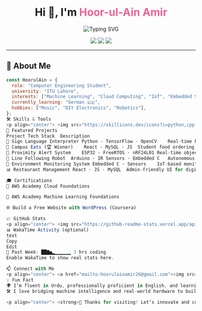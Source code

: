 <!-- 🌟 Advanced & Interactive GitHub Profile for Hoor-ul-Ain Amir -->

<h1 align="center">Hi 👋, I'm <strong style="color:#f06292;">Hoor-ul-Ain Amir</strong></h1>
<p align="center">
  <img src="https://readme-typing-svg.demolab.com?font=Fira+Code&size=22&pause=1000&color=F70000&center=true&width=600&lines=Computer+Engineering+Student+|+ML+%7C+Cloud+%7C+IoT+%7C+Embedded;Building+Smart+Tech+%F0%9F%9A%80;Always+Learning+%E2%9C%A8" alt="Typing SVG"/>
</p>

<p align="center">
  <a href="mailto:hoorulainamir26@gmail.com"><img src="https://img.shields.io/badge/Gmail-D14836?style=for-the-badge&logo=gmail&logoColor=white"/></a>
  <a href="https://www.linkedin.com/in/hoor-ul-ain-amir-701006281/"><img src="https://img.shields.io/badge/LinkedIn-0077B5?style=for-the-badge&logo=linkedin&logoColor=white"/></a>
  <a href="https://github.com/HoorUlAinAmir"><img src="https://img.shields.io/badge/GitHub-181717?style=for-the-badge&logo=github&logoColor=white"/></a>
</p>

---

## 🧩 About Me

```js
const HoorulAin = {
  role: "Computer Engineering Student",
  university: "ITU Lahore",
  interests: ["Machine Learning", "Cloud Computing", "IoT", "Embedded Systems", "Full‑Stack Dev"],
  currently_learning: "German 🇩🇪",
  hobbies: ["Music", "DIY Electronics", "Robotics"],
};
🛠️ Skills & Tools
<p align="center"> <img src="https://skillicons.dev/icons?i=python,cpp,c,js,react,aws,docker,kubernetes,git,github,arduino,esp32,tensorflow,matlab" /> </p>
🚀 Featured Projects
Project	Tech Stack	Description
🤟 Sign Language Interpreter	Python · TensorFlow · OpenCV	Real-time hand gesture recognition using CNN-LSTM
🍱 Campus Eats (🏆 Winner)	React · MySQL · JS	Student food ordering platform
📡 Proximity Alert System	ESP32 · FreeRTOS · nRF24L01	Real-time object detection and wireless alert broadcasting
🤖 Line Following Robot	Arduino · IR Sensors · Embedded C	Autonomous track-following robot
🌿 Environment Monitoring System	Embedded C · Sensors	IoT-based monitoring and control system
📊 Restaurant Management	React · JS · MySQL	Admin-friendly UI for digital food services

🎓 Certifications
🧩 AWS Academy Cloud Foundations

🤖 AWS Academy Machine Learning Foundations

🌐 Build a Free Website with WordPress (Coursera)

📈 GitHub Stats
<p align="center"> <img src="https://github-readme-stats.vercel.app/api?username=HoorUlAinAmir&show_icons=true&theme=tokyonight&hide_border=true" width="48%" /> <img src="https://github-readme-stats.vercel.app/api/top-langs/?username=HoorUlAinAmir&layout=compact&theme=tokyonight&hide_border=true" width="48%" /> </p> <p align="center"> <img src="https://github-profile-trophy.vercel.app/?username=HoorUlAinAmir&theme=radical&no-frame=true&margin-w=15" /> </p>
📊 WakaTime Activity (optional)
text
Copy
Edit
📅 Past Week: ██▇▅▂▁▁▁▁▁▁ 3 hrs coding
Enable WakaTime to show real stats here.

📫 Connect with Me
<p align="center"> <a href="mailto:hoorulainamir26@gmail.com"><img src="https://img.shields.io/badge/Email-D14836?style=flat-square&logo=gmail&logoColor=white"/></a> <a href="https://www.linkedin.com/in/hoor-ul-ain-amir-701006281/"><img src="https://img.shields.io/badge/LinkedIn-0077B5?style=flat-square&logo=linkedin&logoColor=white"/></a> <a href="https://github.com/HoorUlAinAmir"><img src="https://img.shields.io/badge/GitHub-181717?style=flat-square&logo=github&logoColor=white"/></a> </p> <p align="center"><strong>📍 Lahore, Pakistan</strong></p>
💡 Fun Fact
🌍 I’m fluent in Urdu, professionally proficient in English, and learning German 🇩🇪
🛠️ I love bridging machine intelligence and real-world hardware to build smart solutions!

<p align="center"> <strong>🌟 Thanks for visiting! Let’s innovate and collaborate! 🚀</strong> </p> ```
